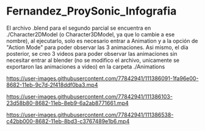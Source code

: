 
# Fernandez_ProySonic_Infografia


El archivo .blend para el segundo parcial se encuentra en ./Character2DModel 
(o Character3DModel, ya que lo cambie a ese nombre), al ejecutarlo, solo es 
necesario entrar a Animation y a la opción de "Action Mode" para poder
observar las 3 animaciones.
Asi mismo, el día posterior, se creo 3 videos para poder observar las animaciones 
sin necesitar entrar al blender (no se modifico el archivo, unicamente se exportaron
las animaciones a video) en la carpeta ./Animations


https://user-images.githubusercontent.com/77842941/111386091-1fa96e00-8682-11eb-9c7d-2f418ddf0ba3.mp4

https://user-images.githubusercontent.com/77842941/111386103-23d58b80-8682-11eb-8eb9-6a2ab8771661.mp4

https://user-images.githubusercontent.com/77842941/111386538-c42bb000-8682-11eb-8bd3-c3767489e1b6.mp4
